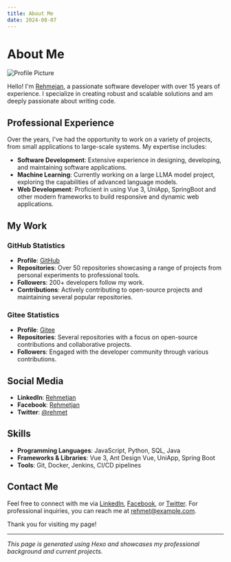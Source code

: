 ```yaml
---
title: About Me
date: 2024-08-07
---
```

# About Me

![Profile Picture](https://scontent-nrt1-2.xx.fbcdn.net/v/t39.30808-6/441371238_10161286315491605_3744173841251783388_n.jpg?_nc_cat=110&ccb=1-7&_nc_sid=6ee11a&_nc_ohc=MUYfw_JEuPsQ7kNvgGkrYCL&_nc_ht=scontent-nrt1-2.xx&oh=00_AYAUm9yEc_kRTH4G7slZ23Al87U8-W1luzWCEMXt5l_aDg&oe=66B9E17D) 

Hello! I'm [Rehmejan](https://www.linkedin.com/in/rehmet/), a passionate software developer with over 15 years of experience. I specialize in creating robust and scalable solutions and am deeply passionate about writing code.

## Professional Experience

Over the years, I've had the opportunity to work on a variety of projects, from small applications to large-scale systems. My expertise includes:

- **Software Development**: Extensive experience in designing, developing, and maintaining software applications.
- **Machine Learning**: Currently working on a large LLMA model project, exploring the capabilities of advanced language models.
- **Web Development**: Proficient in using Vue 3, UniApp, SpringBoot and other modern frameworks to build responsive and dynamic web applications.

## My Work

### GitHub Statistics

- **Profile**: [GitHub](https://github.com/rehmetjan)
- **Repositories**: Over 50 repositories showcasing a range of projects from personal experiments to professional tools.
- **Followers**: 200+ developers follow my work.
- **Contributions**: Actively contributing to open-source projects and maintaining several popular repositories.

### Gitee Statistics

- **Profile**: [Gitee](https://gitee.com/rehmet)
- **Repositories**: Several repositories with a focus on open-source contributions and collaborative projects.
- **Followers**: Engaged with the developer community through various contributions.

## Social Media

- **LinkedIn**: [Rehmetjan](https://www.linkedin.com/in/rehmet/)
- **Facebook**: [Rehmetjan](https://www.facebook.com/rehmetjan)
- **Twitter**: [@rehmet](https://twitter.com/rehmet)

## Skills

- **Programming Languages**: JavaScript, Python, SQL, Java
- **Frameworks & Libraries**: Vue 3, Ant Design Vue, UniApp, Spring Boot
- **Tools**: Git, Docker, Jenkins, CI/CD pipelines

## Contact Me

Feel free to connect with me via [LinkedIn](https://www.linkedin.com/in/rehmet/), [Facebook](https://www.facebook.com/rehmetjan), or [Twitter](https://twitter.com/rehmet). For professional inquiries, you can reach me at rehmet@example.com.

Thank you for visiting my page!

---

*This page is generated using Hexo and showcases my professional background and current projects.*
